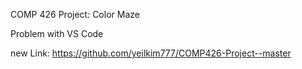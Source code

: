 COMP 426 Project: Color Maze

Problem with VS Code

new Link: https://github.com/yeilkim777/COMP426-Project--master
